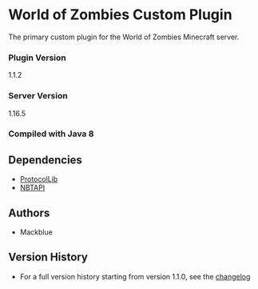 # World of Zombies Custom Plugin

The primary custom plugin for the World of Zombies Minecraft server.

### Plugin Version

1.1.2

### Server Version

1.16.5

### Compiled with Java 8

## Dependencies

  - [ProtocolLib](https://www.spigotmc.org/resources/protocollib.1997/)
  - [NBTAPI](https://www.spigotmc.org/resources/nbt-api.7939/)

## Authors

- Mackblue

## Version History

- For a full version history starting from version 1.1.0, see the [changelog](./src/main/resources/changelog.txt)
